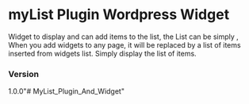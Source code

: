 # myList Plugin Wordpress Widget

Widget to display and can add items to the list, the List can be simply , When you add widgets to any page, it will be replaced by a list of items inserted from widgets list. Simply display the list of items.

### Version
1.0.0"# MyList_Plugin_And_Widget" 
